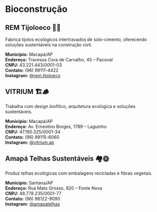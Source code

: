 # Bioconstrução

## REM Tijoloeco 🧱🌿

Fabrica tijolos ecológicos intertravados de solo-cimento, oferecendo soluções sustentáveis na construção civil.

**Município:** Macapá/AP  
**Endereço:** Travessa Cora de Carvalho, 45 – Pacoval  
**CNPJ:** 43.221.443/0001-03  
**Contato:** (96) 99111-4422  
**Instagram:** [@rem.tijoloeco](https://www.instagram.com/rem.tijoloeco)

## VITRIUM 🏗️🪵

Trabalha com design biofílico, arquitetura ecológica e soluções sustentáveis.

**Município:** Macapá/AP  
**Endereço:** Av. Ernestino Borges, 1789 – Laguinho  
**CNPJ:** 47.190.325/0001-34  
**Contato:** (96) 99115-6060  
**Instagram:** [@vitrium.ap](https://www.instagram.com/vitrium.ap)

## Amapá Telhas Sustentáveis 🏘️🌞

Produz telhas ecológicas com embalagens recicladas e fibras vegetais.

**Município:** Santana/AP  
**Endereço:** Rua Mato Grosso, 820 – Fonte Nova  
**CNPJ:** 48.778.235/0001-77  
**Contato:** (96) 98122-9090  
**Instagram:** [@amapatelhas](https://www.instagram.com/amapatelhas)
